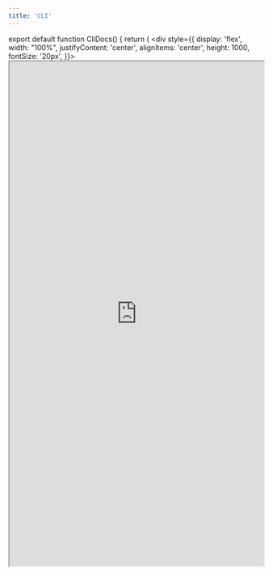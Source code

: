 ```yaml
---
title: 'CLI'
---
```


export default function CliDocs() {
  return (
      <div
        style={{
          display: 'flex',
          width: "100%",
          justifyContent: 'center',
          alignItems: 'center',
          height: 1000,
          fontSize: '20px',
        }}>
        <iframe width="100%" height="1000" src="https://doc.deno.land/https://deno.land/x/fsml_cli@v1.0.0/src/main.ts" />
      </div>
  );
}


